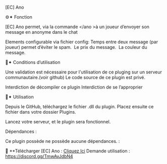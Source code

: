 [EC] Ano


⚙️✦ Fonction

[EC] Ano permet, via la commande </ano <message> >à un joueur d’envoyer son message en anonyme dans le chat  

Elements configurable via fichier config: 
Temps entre deux message (par joueur) permet d’éviter le spam. 
Le prix du message. 
La couleur du message.


📖✦ Conditions d’utilisation


Une validation est nécessaire pour l'utilisation de ce pluging sur un serveur communautaire.(voir github)
Le code source de ce plugin est privé.

Interdiction de décompiler ce plugin
Interdiction de se l’approprier


🧰✦ Utilisation

Depuis le GitHub, téléchargez le fichier .dll du plugin.
Placez ensuite ce fichier dans votre dossier Plugins.
 

Lancez votre serveur, et le plugin sera fonctionnel.


Dépendances :

Ce plugin possède ne possède aucune dépendances. : 


🔗 **Télécharger [EC] Ano : [Cliquez Ici]()
Demande utilisation : https://discord.gg/TmwAvJdbN4
